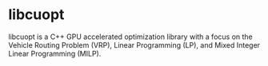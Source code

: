 # libcuopt

libcuopt is a C++ GPU accelerated optimization library with a focus on the Vehicle Routing Problem (VRP), Linear Programming (LP), and Mixed Integer Linear Programming (MILP).
